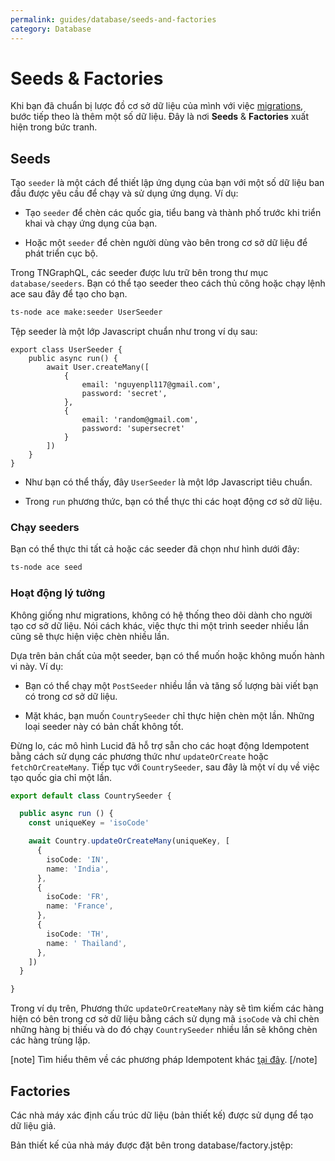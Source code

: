 ```yaml
---
permalink: guides/database/seeds-and-factories
category: Database
---
```


# Seeds & Factories

Khi bạn đã chuẩn bị lược đồ cơ sở dữ liệu của mình với việc [migrations](migrations),
bước tiếp theo là thêm một số dữ liệu. Đây là nơi **Seeds** & **Factories** xuất hiện trong bức tranh.

## Seeds

Tạo `seeder` là một cách để thiết
lập ứng dụng của bạn với một số dữ liệu ban đầu được yêu cầu để chạy và sử dụng ứng dụng. Ví dụ:

- Tạo `seeder` để chèn các quốc gia, tiểu bang và thành phố trước khi triển khai và chạy ứng dụng của bạn.

- Hoặc một `seeder` để chèn người dùng vào bên trong cơ sở dữ liệu để phát triển cục bộ.

Trong TNGraphQL, các seeder được lưu trữ bên trong thư mục `database/seeders`.
Bạn có thể tạo seeder theo cách thủ công hoặc chạy lệnh ace sau đây để tạo cho bạn.

```bash
ts-node ace make:seeder UserSeeder
```

Tệp seeder là một lớp Javascript chuẩn như trong ví dụ sau:

```ts{}{database/seeders/UserSeeder.ts}
export class UserSeeder {
    public async run() {
        await User.createMany([
            {
                email: 'nguyenpl117@gmail.com',
                password: 'secret',
            },
            {
                email: 'random@gmail.com',
                password: 'supersecret'
            }
        ])
    }
}
```

- Như bạn có thể thấy, đây `UserSeeder` là một lớp Javascript tiêu chuẩn.

- Trong `run` phương thức, bạn có thể thực thi các hoạt động cơ sở dữ liệu.

### Chạy seeders

Bạn có thể thực thi tất cả hoặc các seeder đã chọn như hình dưới đây:

```bash
ts-node ace seed
```

### Hoạt động lý tưởng

Không giống như migrations, không có hệ thống theo dõi dành cho người tạo cơ sở dữ liệu.
Nói cách khác, việc thực thi một trình seeder nhiều lần cũng sẽ thực hiện việc chèn nhiều lần.

Dựa trên bản chất của một seeder, bạn có thể muốn hoặc không muốn hành vi này. Ví dụ:

- Bạn có thể chạy một `PostSeeder` nhiều lần và tăng số lượng bài viết bạn có trong cơ sở dữ liệu.

- Mặt khác, bạn muốn `CountrySeeder` chỉ thực hiện chèn một lần. Những loại seeder này có bản chất không tốt.

Đừng lo, các mô hình Lucid đã hỗ trợ sẵn cho các hoạt động Idempotent bằng cách sử dụng các phương thức như `updateOrCreate` hoặc `fetchOrCreateMany`.
Tiếp tục với `CountrySeeder`, sau đây là một ví dụ về việc tạo quốc gia chỉ một lần.

```ts
export default class CountrySeeder {

  public async run () {
    const uniqueKey = 'isoCode'

    await Country.updateOrCreateMany(uniqueKey, [
      {
        isoCode: 'IN',
        name: 'India',
      },
      {
        isoCode: 'FR',
        name: 'France',
      },
      {
        isoCode: 'TH',
        name: ' Thailand',
      },
    ])
  }

}
```

Trong ví dụ trên, Phương thức `updateOrCreateMany` này sẽ tìm kiếm các hàng hiện có bên trong cơ sở dữ liệu bằng cách sử dụng mã `isoCode` và chỉ chèn những hàng bị thiếu và do đó chạy `CountrySeeder` nhiều lần sẽ không chèn các hàng trùng lặp.

[note]
Tìm hiểu thêm về các phương pháp Idempotent khác [tại đây](../orm/crud-operations#find-or-create).
[/note]

## Factories

Các nhà máy xác định cấu trúc dữ liệu (bản thiết kế) được sử dụng để tạo dữ liệu giả.

Bản thiết kế của nhà máy được đặt bên trong database/factory.jstệp: